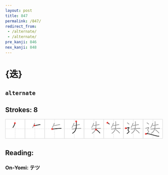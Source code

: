 ```yaml
---
layout: post
title: 847
permalink: /847/
redirect_from:
 - /alternate/
 - /alternate/
pre_kanji: 846
nex_kanji: 848
---
```


# {迭}

## `alternate`

## Strokes: 8

<div class="stroke"><img src="../images/E8BFAD.png" /></div>

## Reading:

### On-Yomi: テツ
